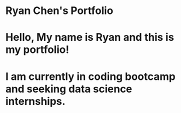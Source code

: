 # Ryan Chen's Portfolio
# Hello, My name is Ryan and this is my portfolio!
# I am currently in coding bootcamp and seeking data science internships.